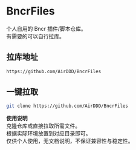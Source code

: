 # BncrFiles

个人自用的 Bncr 插件/脚本仓库。  
有需要的可以自行拉库。

## 拉库地址

```bash
https://github.com/AirDDD/BncrFiles
```


## 一键拉取

```bash
git clone https://github.com/AirDDD/BncrFiles
```

**使用说明**<br>
克隆仓库或直接拉取所需文件。  
根据实际环境放置到对应目录即可。  
仅供个人使用，无文档说明，不保证兼容性与稳定性。  
